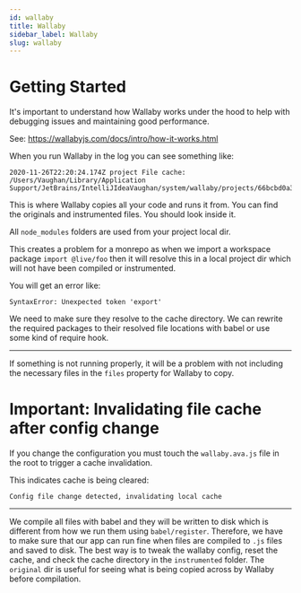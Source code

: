 ```yaml
---
id: wallaby
title: Wallaby
sidebar_label: Wallaby
slug: wallaby
---
```


# Getting Started

It's important to understand how Wallaby works under the hood to help with debugging issues and maintaining good performance.

See: https://wallabyjs.com/docs/intro/how-it-works.html

When you run Wallaby in the log you can see something like:

```
2020-11-26T22:20:24.174Z project File cache: /Users/Vaughan/Library/Application Support/JetBrains/IntelliJIdeaVaughan/system/wallaby/projects/66bcbd0a3fbc3b6e
```

This is where Wallaby copies all your code and runs it from. You can find the originals and instrumented files. You should look inside it.

All `node_modules` folders are used from your project local dir.

This creates a problem for a monrepo as when we import a workspace package `import @live/foo` then it will resolve this in a local project dir which will not have been compiled or instrumented.

You will get an error like:

```
SyntaxError: Unexpected token 'export'
```

We need to make sure they resolve to the cache directory. We can rewrite the required packages to their resolved file locations with babel or use some kind of require hook.

---

If something is not running properly, it will be a problem with not including the necessary files in the `files` property for Wallaby to copy.

# Important: Invalidating file cache after config change

If you change the configuration you must touch the `wallaby.ava.js` file in the root to trigger a cache invalidation.

This indicates cache is being cleared:

`Config file change detected, invalidating local cache`

---

We compile all files with babel and they will be written to disk which is different from how we run them using `babel/register`. Therefore, we have to make sure that our app can run fine when files are compiled to `.js` files and saved to disk. The best way is to tweak the wallaby config, reset the cache, and check the cache directory in the `instrumented` folder. The `original` dir is useful for seeing what is being copied across by Wallaby before compilation.
